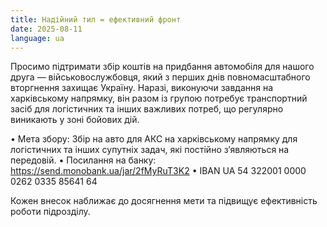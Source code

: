 ```yaml
---
title: Надійний тил = ефективний фронт
date: 2025-08-11
language: ua
---
```

Просимо підтримати збір коштів на придбання автомобіля для нашого друга — військовослужбовця, який з перших днів повномасштабного вторгнення захищає Україну.
Наразі, виконуючи завдання на харківському напрямку, він разом із групою потребує транспортний засіб для логістичних та інших важливих потреб, що регулярно виникають у зоні бойових дій.

• Мета збору: Збір на авто для АКС на харківському напрямку для логістичних та інших супутніх задач, які постійно зʼявляються на передовій.
• Посилання на банку: https://send.monobank.ua/jar/2fMyRuT3K2
• IBAN UA 54 322001 0000 0262 0335 85641 64

Кожен внесок наближає до досягнення мети та підвищує ефективність роботи підрозділу.
